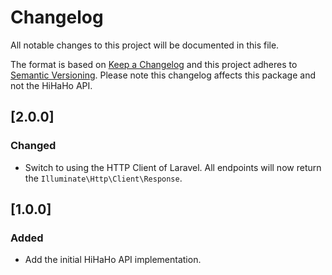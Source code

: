 # Changelog
All notable changes to this project will be documented in this file.

The format is based on [Keep a Changelog](https://keepachangelog.com/en/1.0.0/) and this project adheres to 
[Semantic Versioning](https://semver.org/spec/v2.0.0.html). Please note this changelog affects this package and not the 
HiHaHo API.

## [2.0.0]

### Changed

- Switch to using the HTTP Client of Laravel. All endpoints will now return the `Illuminate\Http\Client\Response`.

## [1.0.0]

### Added

- Add the initial HiHaHo API implementation.
